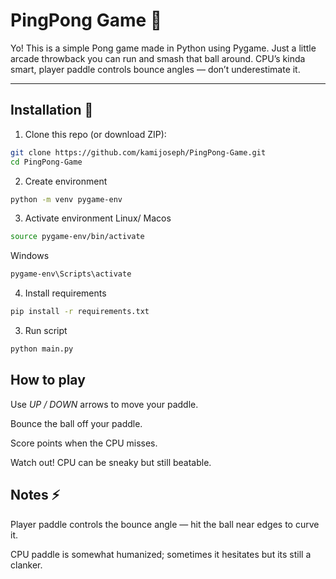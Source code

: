 
# PingPong Game 🏓

Yo! This is a simple Pong game made in Python using Pygame. Just a little arcade throwback you can run and smash that ball around. CPU’s kinda smart, player paddle controls bounce angles — don’t underestimate it.

---

## Installation 🚀

1. Clone this repo (or download ZIP):
```bash
git clone https://github.com/kamijoseph/PingPong-Game.git
cd PingPong-Game
```
2. Create environment

```bash
python -m venv pygame-env
```
3. Activate environment
Linux/ Macos
```bash
source pygame-env/bin/activate
```
Windows
```bash
pygame-env\Scripts\activate
```
4. Install requirements
```bash
pip install -r requirements.txt
```
3. Run script
```bash
python main.py
```
## How to play
Use *UP / DOWN* arrows to move your paddle.

Bounce the ball off your paddle.

Score points when the CPU misses.

Watch out! CPU can be sneaky but still beatable.

## Notes ⚡

Player paddle controls the bounce angle — hit the ball near edges to curve it.

CPU paddle is somewhat humanized; sometimes it hesitates but its still a clanker.